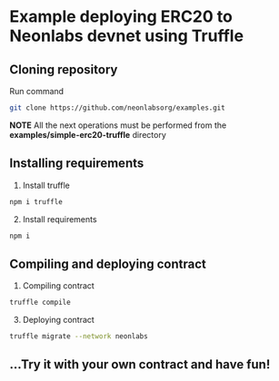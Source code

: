 # Example deploying ERC20 to Neonlabs devnet using Truffle

## Cloning repository
Run command
```sh
git clone https://github.com/neonlabsorg/examples.git
```

**NOTE** All the next operations must be performed from the **examples/simple-erc20-truffle** directory

## Installing requirements

1. Install truffle
```sh
npm i truffle
```
2. Install requirements

```sh
npm i
```

## Compiling and deploying contract

1. Compiling contract
```sh
truffle compile
```
3. Deploying contract
```sh
truffle migrate --network neonlabs
```

## ...Try it with your own contract and have fun!
